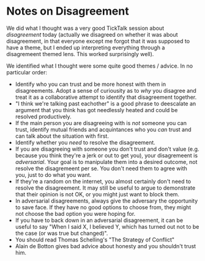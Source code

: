 # Notes on Disagreement

We did what I thought was a very good TickTalk session about *disagreement* today (actually we disagreed on whether it was about disagreement, in that everyone except me forgot that it was supposed to have a theme, but I ended up interpreting everything through a disagremeent themed lens. This worked surprisingly well).

We identified what I thought were some quite good themes / advice. In no particular order:

* Identify who you can trust and be more honest with them in disagreements. Adopt a sense of curiousity as to *why* you disagree and treat it as a collaborative attempt to identify that disagreement together.
* "I think we're talking past eachother" is a good phrase to deescalate an argument that you think has got needlessly heated and could be resolved productively.
* If the main person you are disagreeing with is *not* someone you can trust, identify mutual friends and acquintances who you *can* trust and can talk about the situation with first.
* Identify whether you *need* to resolve the disagreement.
* If you are disagreeing with someone you don't trust and don't value (e.g. because you think they're a jerk or out to get you), your disagremeent is *adversarial*. Your goal is to manipulate them into a desired outcome, not resolve the disagremeent per se. You don't need them to agree with you, just to do what you want.
* If they're a random on the internet, you almost certainly don't need to resolve the disagreement. It may still be useful to argue to demonstrate that their opinion is not OK, or you might just want to block them.
* In adversarial disagreements, always give the adversary the opportunity to save face. If they have no good options to choose from, they might not choose the bad option you were hoping for.
* If you have to back down in an adversarial disagreement, it can be useful to say "When I said X, I believed Y, which has turned out not to be the case (or was true but changed)". 
* You should read Thomas Schelling's "The Strategy of Conflict"
* Alain de Botton gives bad advice about honesty and you shouldn't trust him.
